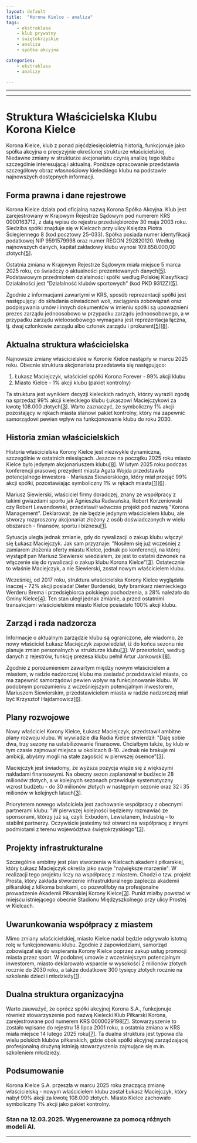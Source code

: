```yaml
---
layout: default
title:  "Korona Kielce - analiza"
tags: 
    - ekstraklasa
    - klub prywatny
    - świętokrzyskie
    - analiza
    - spółka akcyjna

categories:
    - ekstraklasa
    - analizy

---
```



[1]: https://transfery.info/aktualnosci/korona-kielce-zaraz-zmieni-wlasciciela-prywatny-inwestor-wchodzi-do-klubu/235646  
[2]: http://rejestrkrs.pl/korona_spolka_akcyjna,0000163712,1.html  
[3]: https://radiokielce.pl/1277923/lukasz-maciejczyk-juz-wczesniej-mialem-zamiar-zlozyc-oferte-kupna-korony/  
[4]: https://pl.wikipedia.org/wiki/Korona_Kielce  
[5]: https://krs-pobierz.pl/korona-spolka-akcyjna-i0000163712  
[6]: https://weszlo.com/2025/02/11/korona-kielce-nowy-wlasciciel-konferencja-zmiany/  
[7]: https://krs-pobierz.pl/kielecki-klub-pilkarski-korona-i98985  
[8]: https://rejestr.io/krs/163712/korona  
[9]: https://www.korona-kielce.pl  
[10]: https://gol24.pl/nowy-zarzad-i-rada-nadzorcza-korony-kielce-nowy-wlasciciel-lukasz-maciejczyk-prezesem-zastapil-artura-jankowskiego-zobacz/ar/c2-19083405  
[11]: https://pl.linkedin.com/company/koronakielce  
[12]: https://echodnia.eu/swietokrzyskie/nowy-zarzad-i-rada-nadzorcza-korony-kielce-nowy-wlasciciel-lukasz-maciejczyk-prezesem-zastapil-artura-jankowskiego-zobacz/ar/c2-19083405  
[13]: https://www.korona-kielce.pl/aktualnosci  
[14]: https://aleo.com/pl/firma/korona-spolka-akcyjna  
[15]: https://www.korona-kielce.pl/w/nowy-sk%C5%82ad-rady-nadzorczej-i-zarz%C4%85du-korona-s.a.  
[16]: https://www.bip.gov.pl/subjects/26223,KORONA+Sp%C3%B3%C5%82ka+Akcyjna.html  
[17]: http://www.wkielcach.com.pl/bip/  
[18]: https://www.korona-kielce.pl/polityka-prywatnosci  
[19]: https://gol24.pl/nowy-zarzad-i-rada-nadzorcza-korony-kielce-nowy-wlasciciel-lukasz-maciejczyk-prezesem-zastapil-artura-jankowskiego-zobacz/gh/c2-19083405/4  
[20]: https://www.korona-kielce.pl/zarz%C4%85d  


---
---

# Struktura Właścicielska Klubu Korona Kielce

Korona Kielce, klub z ponad pięćdziesięcioletnią historią, funkcjonuje jako spółka akcyjna o precyzyjnie określonej strukturze właścicielskiej. Niedawne zmiany w strukturze akcjonariatu czynią analizę tego klubu szczególnie interesującą i aktualną. Poniższe opracowanie przedstawia szczegółowy obraz własnościowy kieleckiego klubu na podstawie najnowszych dostępnych informacji.

## Forma prawna i dane rejestrowe

Korona Kielce działa pod oficjalną nazwą Korona Spółka Akcyjna. Klub jest zarejestrowany w Krajowym Rejestrze Sądowym pod numerem KRS 0000163712, z datą wpisu do rejestru przedsiębiorców 30 maja 2003 roku. Siedziba spółki znajduje się w Kielcach przy ulicy Księdza Piotra Ściegiennego 8 (kod pocztowy 25-033). Spółka posiada numer identyfikacji podatkowej NIP 9591579998 oraz numer REGON 292820120. Według najnowszych danych, kapitał zakładowy klubu wynosi 109.858.000,00 złotych\[[5]\].

Ostatnia zmiana w Krajowym Rejestrze Sądowym miała miejsce 5 marca 2025 roku, co świadczy o aktualności prezentowanych danych\[[5]\]. Podstawowym przedmiotem działalności spółki według Polskiej Klasyfikacji Działalności jest "Działalność klubów sportowych" (kod PKD 9312Z)\[[5]\].

Zgodnie z informacjami zawartymi w KRS, sposób reprezentacji spółki jest następujący: do składania oświadczeń woli, zaciągania zobowiązań oraz podpisywania umów i innych dokumentów w imieniu spółki są upoważnieni prezes zarządu jednoosobowo w przypadku zarządu jednoosobowego, a w przypadku zarządu wieloosobowego wymagana jest reprezentacja łączna, tj. dwaj członkowie zarządu albo członek zarządu i prokurent\[[5]\]\[[8]\].

## Aktualna struktura właścicielska

Najnowsze zmiany właścicielskie w Koronie Kielce nastąpiły w marcu 2025 roku. Obecnie struktura akcjonariatu przedstawia się następująco:

1. Łukasz Maciejczyk, właściciel spółki Korona Forever - 99% akcji klubu  
2. Miasto Kielce - 1% akcji klubu (pakiet kontrolny)

Ta struktura jest wynikiem decyzji kieleckich radnych, którzy wyrazili zgodę na sprzedaż 99% akcji kieleckiego klubu Łukaszowi Maciejczykowi za kwotę 108.000 złotych\[[3]\]. Warto zaznaczyć, że symboliczny 1% akcji pozostający w rękach miasta stanowi pakiet kontrolny, który ma zapewnić samorządowi pewien wpływ na funkcjonowanie klubu do roku 2030.

## Historia zmian właścicielskich

Historia właścicielska Korony Kielce jest niezwykle dynamiczna, szczególnie w ostatnich miesiącach. Jeszcze na początku 2025 roku miasto Kielce było jedynym akcjonariuszem klubu\[[8]\]. W lutym 2025 roku podczas konferencji prasowej prezydent miasta Agata Wojda przedstawiła potencjalnego inwestora - Mariusza Siewierskiego, który miał przejąć 99% akcji spółki, pozostawiając symboliczny 1% w rękach miasta\[[1]\]\[[6]\].

Mariusz Siewierski, właściciel firmy doradczej, znany ze współpracy z takimi gwiazdami sportu jak Agnieszka Radwańska, Robert Korzeniowski czy Robert Lewandowski, przedstawił wówczas projekt pod nazwą "Korona Management". Deklarował, że nie będzie jedynym właścicielem klubu, ale stworzy rozproszony akcjonariat złożony z osób doświadczonych w wielu obszarach - finansów, sportu i biznesu\[[1]\].

Sytuacja uległa jednak zmianie, gdy do rywalizacji o zakup klubu włączył się Łukasz Maciejczyk. Jak sam przyznaje: "Nosiłem się już wcześniej z zamiarem złożenia oferty miastu Kielce, jednak po konferencji, na której wystąpił pan Mariusz Siewierski wiedziałem, że jest to ostatni dzwonek na włączenie się do rywalizacji o zakup klubu Korona Kielce"\[[3]\]. Ostatecznie to właśnie Maciejczyk, a nie Siewierski, został nowym właścicielem klubu.

Wcześniej, od 2017 roku, struktura właścicielska Korony Kielce wyglądała inaczej - 72% akcji posiadał Dieter Burdenski, były bramkarz niemieckiego Werderu Brema i przedsiębiorca polskiego pochodzenia, a 28% należało do Gminy Kielce\[[4]\]. Ten stan uległ jednak zmianie, a przed ostatnimi transakcjami właścicielskimi miasto Kielce posiadało 100% akcji klubu.

## Zarząd i rada nadzorcza

Informacje o aktualnym zarządzie klubu są ograniczone, ale wiadomo, że nowy właściciel Łukasz Maciejczyk zapowiedział, iż do końca sezonu nie planuje zmian personalnych w strukturze klubu\[[3]\]. W przeszłości, według danych z rejestrów, funkcję prezesa klubu pełnił Artur Jankowski\[[8]\].

Zgodnie z porozumieniem zawartym między nowym właścicielem a miastem, w radzie nadzorczej klubu ma zasiadać przedstawiciel miasta, co ma zapewnić samorządowi pewien wpływ na funkcjonowanie klubu. W podobnym porozumieniu z wcześniejszym potencjalnym inwestorem, Mariuszem Siewierskim, przedstawicielem miasta w radzie nadzorczej miał być Krzysztof Hajdamowicz\[[6]\].

## Plany rozwojowe

Nowy właściciel Korony Kielce, Łukasz Maciejczyk, przedstawił ambitne plany rozwoju klubu. W wywiadzie dla Radia Kielce stwierdził: "Daję sobie dwa, trzy sezony na ustabilizowanie finansowe. Chciałbym także, by klub w tym czasie zajmował miejsca w okolicach 8-10. Jednak nie brakuje mi ambicji, abyśmy mogli na stałe zagościć w pierwszej ósemce"\[[3]\].

Maciejczyk jest świadomy, że wyższa pozycja wiąże się z większymi nakładami finansowymi. Na obecny sezon zaplanował w budżecie 28 milionów złotych, a w kolejnych sezonach przewiduje systematyczny wzrost budżetu - do 30 milionów złotych w następnym sezonie oraz 32 i 35 milionów w kolejnych latach\[[3]\].

Priorytetem nowego właściciela jest zachowanie współpracy z obecnymi partnerami klubu: "W pierwszej kolejności będziemy rozmawiać ze sponsorami, którzy już są, czyli: Exbudem, Lewiatanem, Industrią – to stabilni partnerzy. Oczywiście jesteśmy też otwarci na współpracę z innymi podmiotami z terenu województwa świętokrzyskiego"\[[3]\].

## Projekty infrastrukturalne

Szczególnie ambitny jest plan stworzenia w Kielcach akademii piłkarskiej, który Łukasz Maciejczyk określa jako swoje "największe marzenie". W realizacji tego projektu liczy na współpracę z miastem. Chodzi o tzw. projekt Prosta, który zakłada stworzenie infrastrukturalnego zaplecza akademii piłkarskiej z kilkoma boiskami, co pozwoliłoby na profesjonalne prowadzenie Akademii Piłkarskiej Korony Kielce\[[3]\]. Punkt miałby powstać w miejscu istniejącego obecnie Stadionu Międzyszkolnego przy ulicy Prostej w Kielcach.

## Uwarunkowania współpracy z miastem

Mimo zmiany właścicielskiej, miasto Kielce nadal będzie odgrywało istotną rolę w funkcjonowaniu klubu. Zgodnie z zapowiedziami, samorząd zobowiązał się do wspierania Korony Kielce poprzez zakup usług promocji miasta przez sport. W podobnej umowie z wcześniejszym potencjalnym inwestorem, miasto deklarowało wsparcie w wysokości 2 milionów złotych rocznie do 2030 roku, a także dodatkowe 300 tysięcy złotych rocznie na szkolenie dzieci i młodzieży\[[1]\].

## Dualna struktura organizacyjna

Warto zauważyć, że oprócz spółki akcyjnej Korona S.A., funkcjonuje również stowarzyszenie pod nazwą Kielecki Klub Piłkarski Korona, zarejestrowane pod numerem KRS 0000029198\[[7]\]. Stowarzyszenie to zostało wpisane do rejestru 18 lipca 2001 roku, a ostatnia zmiana w KRS miała miejsce 14 lutego 2025 roku\[[7]\]. Ta dualna struktura jest typowa dla wielu polskich klubów piłkarskich, gdzie obok spółki akcyjnej zarządzającej profesjonalną drużyną istnieją stowarzyszenia zajmujące się m.in. szkoleniem młodzieży.

## Podsumowanie

Korona Kielce S.A. przeszła w marcu 2025 roku znaczącą zmianę właścicielską - nowym właścicielem klubu został Łukasz Maciejczyk, który nabył 99% akcji za kwotę 108.000 złotych. Miasto Kielce zachowało symboliczny 1% akcji jako pakiet kontrolny.

### Stan na 12.03.2025. Wygenerowane za pomocą różnych modeli AI.
---